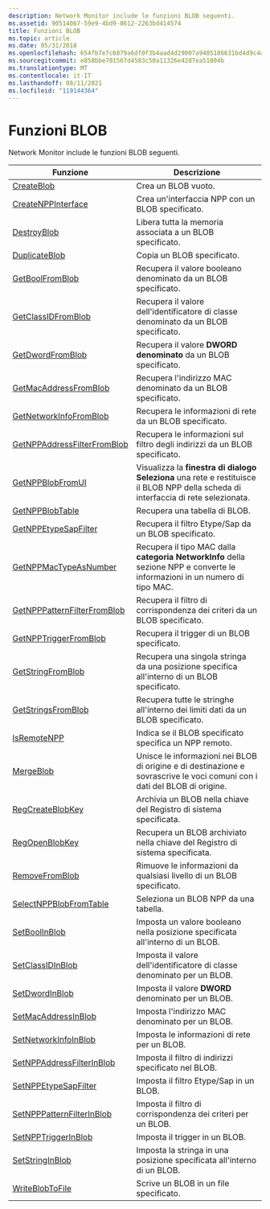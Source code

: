 ```yaml
---
description: Network Monitor include le funzioni BLOB seguenti.
ms.assetid: 90514067-59e9-4bd9-8612-2263bd414574
title: Funzioni BLOB
ms.topic: article
ms.date: 05/31/2018
ms.openlocfilehash: 654fb7e7c6879a6df0f3b4aad4d29007a9405186631bd4d9c4dc1a24e606eb33
ms.sourcegitcommit: e858bbe701567d4583c50a11326e42d7ea51804b
ms.translationtype: MT
ms.contentlocale: it-IT
ms.lasthandoff: 08/11/2021
ms.locfileid: "119144364"
---
```

# <a name="blob-functions"></a>Funzioni BLOB

Network Monitor include le funzioni BLOB seguenti.



| Funzione                                                       | Descrizione                                                                                                                      |
|----------------------------------------------------------------|----------------------------------------------------------------------------------------------------------------------------------|
| [CreateBlob](createblob.md)                                   | Crea un BLOB vuoto.                                                                                                           |
| [CreateNPPInterface](createnppinterface.md)                   | Crea un'interfaccia NPP con un BLOB specificato.                                                                                      |
| [DestroyBlob](destroyblob.md)                                 | Libera tutta la memoria associata a un BLOB specificato.                                                                                   |
| [DuplicateBlob](duplicateblob.md)                             | Copia un BLOB specificato.                                                                                                             |
| [GetBoolFromBlob](getboolfromblob.md)                         | Recupera il valore booleano denominato da un BLOB specificato.                                                                             |
| [GetClassIDFromBlob](getclassidfromblob.md)                   | Recupera il valore dell'identificatore di classe denominato da un BLOB specificato.                                                                    |
| [GetDwordFromBlob](getdwordfromblob.md)                       | Recupera il valore **DWORD denominato** da un BLOB specificato.                                                                           |
| [GetMacAddressFromBlob](getmacaddressfromblob.md)             | Recupera l'indirizzo MAC denominato da un BLOB specificato.                                                                               |
| [GetNetworkInfoFromBlob](getnetworkinfofromblob.md)           | Recupera le informazioni di rete da un BLOB specificato.                                                                                 |
| [GetNPPAddressFilterFromBlob](getnppaddressfilterfromblob.md) | Recupera le informazioni sul filtro degli indirizzi da un BLOB specificato.                                                                          |
| [GetNPPBlobFromUI](getnppblobfromui.md)                       | Visualizza la **finestra di dialogo Seleziona** una rete e restituisce il BLOB NPP della scheda di interfaccia di rete selezionata.                                       |
| [GetNPPBlobTable](getnppblobtable.md)                         | Recupera una tabella di BLOB.                                                                                                      |
| [GetNPPEtypeSapFilter](getnppetypesapfilter.md)               | Recupera il filtro Etype/Sap da un BLOB specificato.                                                                                |
| [GetNPPMacTypeAsNumber](getnppmactypeasnumber.md)             | Recupera il tipo MAC dalla **categoria NetworkInfo** della sezione NPP e converte le informazioni in un numero di tipo MAC. |
| [GetNPPPatternFilterFromBlob](getnpppatternfilterfromblob.md) | Recupera il filtro di corrispondenza dei criteri da un BLOB specificato.                                                                            |
| [GetNPPTriggerFromBlob](getnpptriggerfromblob.md)             | Recupera il trigger di un BLOB specificato.                                                                                           |
| [GetStringFromBlob](getstringfromblob.md)                     | Recupera una singola stringa da una posizione specifica all'interno di un BLOB specificato.                                                          |
| [GetStringsFromBlob](getstringsfromblob.md)                   | Recupera tutte le stringhe all'interno dei limiti dati da un BLOB specificato.                                                          |
| [IsRemoteNPP](isremotenpp.md)                                 | Indica se il BLOB specificato specifica un NPP remoto.                                                                         |
| [MergeBlob](mergeblob.md)                                     | Unisce le informazioni nei BLOB di origine e di destinazione e sovrascrive le voci comuni con i dati del BLOB di origine.                  |
| [RegCreateBlobKey](regcreateblobkey.md)                       | Archivia un BLOB nella chiave del Registro di sistema specificata.                                                                                         |
| [RegOpenBlobKey](regopenblobkey.md)                           | Recupera un BLOB archiviato nella chiave del Registro di sistema specificata.                                                                               |
| [RemoveFromBlob](removefromblob.md)                           | Rimuove le informazioni da qualsiasi livello di un BLOB specificato.                                                                              |
| [SelectNPPBlobFromTable](selectnppblobfromtable.md)           | Seleziona un BLOB NPP da una tabella.                                                                                                |
| [SetBoolInBlob](setboolinblob.md)                             | Imposta un valore booleano nella posizione specificata all'interno di un BLOB.                                                                        |
| [SetClassIDInBlob](setclassidinblob.md)                       | Imposta il valore dell'identificatore di classe denominato per un BLOB.                                                                                |
| [SetDwordInBlob](setdwordinblob.md)                           | Imposta il valore **DWORD** denominato per un BLOB.                                                                                       |
| [SetMacAddressInBlob](setmacaddressinblob.md)                 | Imposta l'indirizzo MAC denominato per un BLOB.                                                                                           |
| [SetNetworkInfoInBlob](setnetworkinfoinblob.md)               | Imposta le informazioni di rete per un BLOB.                                                                                         |
| [SetNPPAddressFilterInBlob](setnppaddressfilterinblob.md)     | Imposta il filtro di indirizzi specificato nel BLOB.                                                                                       |
| [SetNPPEtypeSapFilter](setnppetypesapfilter.md)               | Imposta il filtro Etype/Sap in un BLOB.                                                                                             |
| [SetNPPPatternFilterInBlob](setnpppatternfilterinblob.md)     | Imposta il filtro di corrispondenza dei criteri per un BLOB.                                                                                        |
| [SetNPPTriggerInBlob](setnpptriggerinblob.md)                 | Imposta il trigger in un BLOB.                                                                                                      |
| [SetStringInBlob](setstringinblob.md)                         | Imposta la stringa in una posizione specificata all'interno di un BLOB.                                                                               |
| [WriteBlobToFile](writeblobtofile.md)                         | Scrive un BLOB in un file specificato.                                                                                                   |



 

 

 



